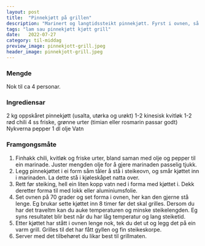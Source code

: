 ```yaml
---
layout: post
title:  "Pinnekjøtt på grillen"
description: "Marinert og langtidssteikt pinnekjøtt. Fyrst i ovnen, så på grillen."
tags: "lam sau pinnekjøtt kjøtt grill"
date:   2022-07-27
category: til-middag
preview_image: pinnekjott-grill.jpeg
header_image: pinnekjott-grill.jpeg
---
```


### Mengde

Nok til ca 4 personar.

### Ingrediensar

2 kg oppskåret pinnekjøtt (usalta, utørka og urøkt)
1-2 kinesisk kvitløk
1-2 rød chili
4 ss friske, grønne urter (timian eller rosmarin passar godt)
Nykverna pepper
1 dl olje
Vatn

### Framgongsmåte

1. Finhakk chili, kvitløk og friske urter, bland saman med olje og pepper til ein marinade. Juster mengden olje for å gjere marinaden passelig tjukk.
2. Legg pinnekjøttet i ei form såm tåler å stå i steikeovn, og smår kjøttet inn i marinaden. La dette stå i kjøleskåpet natta over.
3. Rett før steiking, hell ein liten kopp vatn ned i forma med kjøttet i. Dekk deretter forma til med lokk eller aluminiumsfolie.
4. Set ovnen på 70 grader og set forma i ovnen, her kan den gjerne stå lenge. Eg brukar sette kjøttet inn 8 timer før det skal grilles. Dersom du har det traveltm kan du auke temperaturen og minske steikelengden. Eg syns resultatet blir best når du har låg temperatur og lang steiketid.
5. Etter kjøttet har stått i ovnen lenge nok, tek du det ut og legg det på ein varm grill. Grilles til det har fått gyllen og fin steikeskorpe.
6. Server med det tilbehøret du likar best til grillmaten.

<!--### Inspirasjon

### Forbetringspotensiale -->